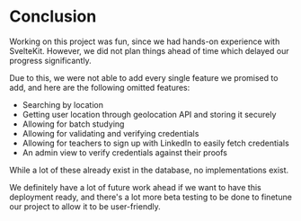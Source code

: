# Conclusion

Working on this project was fun, since we had hands-on experience with SvelteKit. However, we did not plan things ahead of time which delayed our progress significantly.

Due to this, we were not able to add every single feature we promised to add, and here are the following omitted features:

* Searching by location
* Getting user location through geolocation API and storing it securely
* Allowing for batch studying
* Allowing for validating and verifying credentials
* Allowing for teachers to sign up with LinkedIn to easily fetch credentials
* An admin view to verify credentials against their proofs

While a lot of these already exist in the database, no implementations exist.

We definitely have a lot of future work ahead if we want to have this deployment ready, and there's a lot more beta testing to be done to finetune our project to allow it to be user-friendly.